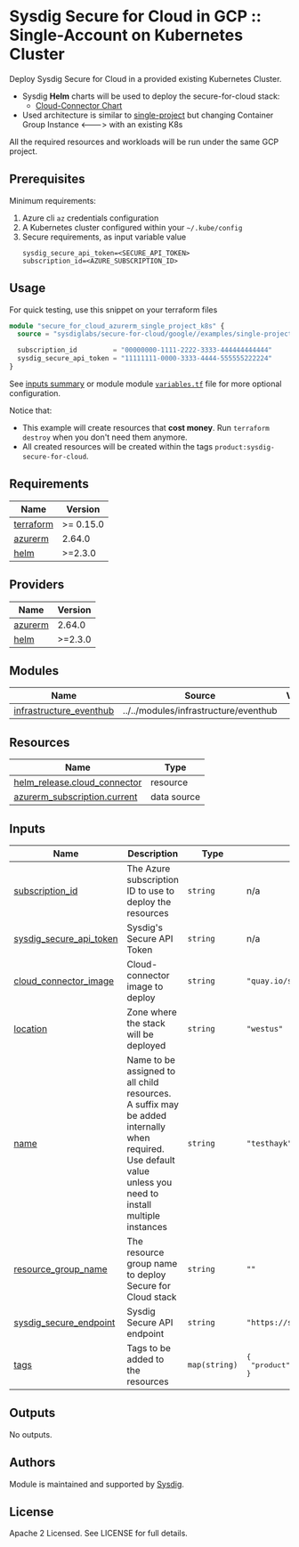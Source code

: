 # Sysdig Secure for Cloud in GCP :: Single-Account on Kubernetes Cluster

Deploy Sysdig Secure for Cloud in a provided existing Kubernetes Cluster.

- Sysdig **Helm** charts will be used to deploy the secure-for-cloud stack:
    - [Cloud-Connector Chart](https://charts.sysdig.com/charts/cloud-connector/)
- Used architecture is similar to [single-project](../single-project) but changing Container Group Instance <---> with
  an existing K8s

All the required resources and workloads will be run under the same GCP project.

## Prerequisites

Minimum requirements:

1. Azure cli `az` credentials configuration
2. A Kubernetes cluster configured within your `~/.kube/config`
3. Secure requirements, as input variable value
    ```
    sysdig_secure_api_token=<SECURE_API_TOKEN>
    subscription_id=<AZURE_SUBSCRIPTION_ID>
    ```

## Usage

For quick testing, use this snippet on your terraform files

```terraform
module "secure_for_cloud_azurerm_single_project_k8s" {
  source = "sysdiglabs/secure-for-cloud/google//examples/single-project-k8s"

  subscription_id         = "00000000-1111-2222-3333-444444444444"
  sysdig_secure_api_token = "11111111-0000-3333-4444-555555222224"
}
```

See [inputs summary](#inputs) or module module [`variables.tf`](./variables.tf) file for more optional configuration.

Notice that:

* This example will create resources that **cost money**. Run `terraform destroy` when you don't need them anymore.
* All created resources will be created within the tags `product:sysdig-secure-for-cloud`.

<!-- BEGINNING OF PRE-COMMIT-TERRAFORM DOCS HOOK -->
## Requirements

| Name | Version |
|------|---------|
| <a name="requirement_terraform"></a> [terraform](#requirement\_terraform) | >= 0.15.0 |
| <a name="requirement_azurerm"></a> [azurerm](#requirement\_azurerm) | 2.64.0 |
| <a name="requirement_helm"></a> [helm](#requirement\_helm) | >=2.3.0 |

## Providers

| Name | Version |
|------|---------|
| <a name="provider_azurerm"></a> [azurerm](#provider\_azurerm) | 2.64.0 |
| <a name="provider_helm"></a> [helm](#provider\_helm) | >=2.3.0 |

## Modules

| Name | Source | Version |
|------|--------|---------|
| <a name="module_infrastructure_eventhub"></a> [infrastructure\_eventhub](#module\_infrastructure\_eventhub) | ../../modules/infrastructure/eventhub |  |

## Resources

| Name | Type |
|------|------|
| [helm_release.cloud_connector](https://registry.terraform.io/providers/hashicorp/helm/latest/docs/resources/release) | resource |
| [azurerm_subscription.current](https://registry.terraform.io/providers/hashicorp/azurerm/2.64.0/docs/data-sources/subscription) | data source |

## Inputs

| Name | Description | Type | Default | Required |
|------|-------------|------|---------|:--------:|
| <a name="input_subscription_id"></a> [subscription\_id](#input\_subscription\_id) | The Azure subscription ID to use to deploy the resources | `string` | n/a | yes |
| <a name="input_sysdig_secure_api_token"></a> [sysdig\_secure\_api\_token](#input\_sysdig\_secure\_api\_token) | Sysdig's Secure API Token | `string` | n/a | yes |
| <a name="input_cloud_connector_image"></a> [cloud\_connector\_image](#input\_cloud\_connector\_image) | Cloud-connector image to deploy | `string` | `"quay.io/sysdig/cloud-connector"` | no |
| <a name="input_location"></a> [location](#input\_location) | Zone where the stack will be deployed | `string` | `"westus"` | no |
| <a name="input_name"></a> [name](#input\_name) | Name to be assigned to all child resources. A suffix may be added internally when required. Use default value unless you need to install multiple instances | `string` | `"testhayk"` | no |
| <a name="input_resource_group_name"></a> [resource\_group\_name](#input\_resource\_group\_name) | The resource group name to deploy Secure for Cloud stack | `string` | `""` | no |
| <a name="input_sysdig_secure_endpoint"></a> [sysdig\_secure\_endpoint](#input\_sysdig\_secure\_endpoint) | Sysdig Secure API endpoint | `string` | `"https://secure.sysdig.com"` | no |
| <a name="input_tags"></a> [tags](#input\_tags) | Tags to be added to the resources | `map(string)` | <pre>{<br>  "product": "sysdig-secure-for-cloud"<br>}</pre> | no |

## Outputs

No outputs.
<!-- END OF PRE-COMMIT-TERRAFORM DOCS HOOK -->

## Authors

Module is maintained and supported by [Sysdig](https://sysdig.com).

## License

Apache 2 Licensed. See LICENSE for full details.
